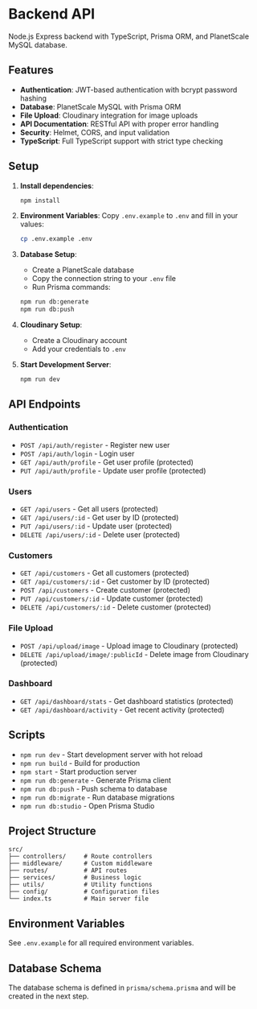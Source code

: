 # Backend API

Node.js Express backend with TypeScript, Prisma ORM, and PlanetScale MySQL database.

## Features

- **Authentication**: JWT-based authentication with bcrypt password hashing
- **Database**: PlanetScale MySQL with Prisma ORM
- **File Upload**: Cloudinary integration for image uploads
- **API Documentation**: RESTful API with proper error handling
- **Security**: Helmet, CORS, and input validation
- **TypeScript**: Full TypeScript support with strict type checking

## Setup

1. **Install dependencies**:
   ```bash
   npm install
   ```

2. **Environment Variables**:
   Copy `.env.example` to `.env` and fill in your values:
   ```bash
   cp .env.example .env
   ```

3. **Database Setup**:
   - Create a PlanetScale database
   - Copy the connection string to your `.env` file
   - Run Prisma commands:
   ```bash
   npm run db:generate
   npm run db:push
   ```

4. **Cloudinary Setup**:
   - Create a Cloudinary account
   - Add your credentials to `.env`

5. **Start Development Server**:
   ```bash
   npm run dev
   ```

## API Endpoints

### Authentication
- `POST /api/auth/register` - Register new user
- `POST /api/auth/login` - Login user
- `GET /api/auth/profile` - Get user profile (protected)
- `PUT /api/auth/profile` - Update user profile (protected)

### Users
- `GET /api/users` - Get all users (protected)
- `GET /api/users/:id` - Get user by ID (protected)
- `PUT /api/users/:id` - Update user (protected)
- `DELETE /api/users/:id` - Delete user (protected)

### Customers
- `GET /api/customers` - Get all customers (protected)
- `GET /api/customers/:id` - Get customer by ID (protected)
- `POST /api/customers` - Create customer (protected)
- `PUT /api/customers/:id` - Update customer (protected)
- `DELETE /api/customers/:id` - Delete customer (protected)

### File Upload
- `POST /api/upload/image` - Upload image to Cloudinary (protected)
- `DELETE /api/upload/image/:publicId` - Delete image from Cloudinary (protected)

### Dashboard
- `GET /api/dashboard/stats` - Get dashboard statistics (protected)
- `GET /api/dashboard/activity` - Get recent activity (protected)

## Scripts

- `npm run dev` - Start development server with hot reload
- `npm run build` - Build for production
- `npm start` - Start production server
- `npm run db:generate` - Generate Prisma client
- `npm run db:push` - Push schema to database
- `npm run db:migrate` - Run database migrations
- `npm run db:studio` - Open Prisma Studio

## Project Structure

```
src/
├── controllers/     # Route controllers
├── middleware/      # Custom middleware
├── routes/          # API routes
├── services/        # Business logic
├── utils/           # Utility functions
├── config/          # Configuration files
└── index.ts         # Main server file
```

## Environment Variables

See `.env.example` for all required environment variables.

## Database Schema

The database schema is defined in `prisma/schema.prisma` and will be created in the next step.
